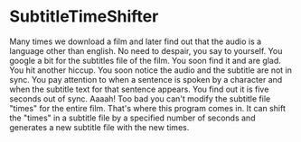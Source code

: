 # SubtitleTimeShifter

Many times we download a film and later find out that the audio is a language other than english. No need to despair, you say to yourself. You google a bit for the subtitles file of the film. You soon find it and are glad. You hit another hiccup. You soon notice the audio and the subtitle are not in sync. You pay attention to when a sentence is spoken by a character and when the subtitle text for that sentence appears. You find out it is five seconds out of sync. Aaaah! Too bad you can't modify the subtitle file "times" for the entire film. That's where this program comes in. It can shift the "times" in a subtitle file by a specified number of seconds and generates a new subtitle file with the new times.
